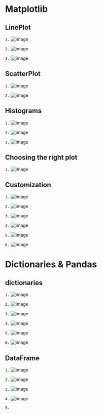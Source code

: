 # Matplotlib
## LinePlot
`1.` 
![image](https://user-images.githubusercontent.com/91827137/212663296-b25f7521-01ab-4f7b-aea1-944e3eb5f1c2.png)

`2.`
![image](https://user-images.githubusercontent.com/91827137/212663830-37caff33-9a5e-449d-9d84-dd16edcf449d.png)

`3.` 
![image](https://user-images.githubusercontent.com/91827137/212663945-78e2f24c-a213-45a9-874a-1ea101551567.png)

## ScatterPlot
`1.`
![image](https://user-images.githubusercontent.com/91827137/212664092-2a0f975e-2725-4df7-a507-0c44ca50a0b9.png)

`2.`
![image](https://user-images.githubusercontent.com/91827137/212664330-941ccd5f-9f43-4ee8-8f92-e38b91422ced.png)

## Histograms
`1.`
![image](https://user-images.githubusercontent.com/91827137/212664574-9c0ebd73-7f31-46c4-9678-d481e96af656.png)

`2.`
![image](https://user-images.githubusercontent.com/91827137/212664718-dcf74bb3-9c90-432e-a4c2-265d65d5deb2.png)

`3.`
![image](https://user-images.githubusercontent.com/91827137/212664845-2f00a577-e9fc-43df-b75d-bc0e4447e25d.png)

## Choosing the right plot
`1.`
![image](https://user-images.githubusercontent.com/91827137/212664983-f278e27e-06ef-4ee8-9ba1-ddf4d656dbb5.png)

## Customization
`1.`
![image](https://user-images.githubusercontent.com/91827137/212689390-1c739015-d94c-40d1-9668-62c431b434c7.png)

`2.`
![image](https://user-images.githubusercontent.com/91827137/212689810-aad61f5b-ede4-4507-abd6-7365f17f8f00.png)

`3.`
![image](https://user-images.githubusercontent.com/91827137/212690635-e5be7f9a-b26d-40db-b286-4f3a7130cfcb.png)

`4.`
![image](https://user-images.githubusercontent.com/91827137/212691111-5ebcc29b-9ee0-4743-b41d-86da92da41d3.png)

`5.`
![image](https://user-images.githubusercontent.com/91827137/212691481-c27cdb49-6b2c-4092-90c8-5204fb17ed2d.png)

`6.`
![image](https://user-images.githubusercontent.com/91827137/212692069-98d48a2e-12c2-4915-b774-62151cf30b20.png)

# Dictionaries & Pandas
## dictionaries
`1.`
![image](https://user-images.githubusercontent.com/91827137/212695741-f175f876-ce3b-4d78-96ab-f125d41e4a51.png)

`2.`
![image](https://user-images.githubusercontent.com/91827137/212696096-57522c8d-f9ce-407e-b222-7dabc9528379.png)

`3.`
![image](https://user-images.githubusercontent.com/91827137/212696403-90b9aba6-7c07-44d0-989d-2f6761326eee.png)

`4.`
![image](https://user-images.githubusercontent.com/91827137/212702633-6176125f-a59a-43e2-ad88-f99095e13614.png)

`5.`
![image](https://user-images.githubusercontent.com/91827137/212702867-bfafd3a9-b269-403f-8a49-3d5bd3c61531.png)

`6.`
![image](https://user-images.githubusercontent.com/91827137/212704473-d1ca9c3c-17e6-4670-a93c-575a7b966c20.png)

## DataFrame
`1.`
![image](https://user-images.githubusercontent.com/91827137/212727568-fc2facbd-add7-4cd2-9f54-e8e9734d9b0d.png)

`2.`
![image](https://user-images.githubusercontent.com/91827137/212728225-b9949f88-97d1-440a-a2fa-2d7fa5700f99.png)

`3.`
![image](https://user-images.githubusercontent.com/91827137/212728475-c154d9be-b779-4964-85dc-793719806f3f.png)

`4.`
![image](https://user-images.githubusercontent.com/91827137/212729203-859fdb43-9777-4c87-baf2-4c73a0c9b317.png)

`5.`
